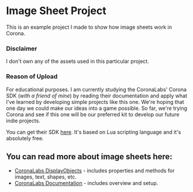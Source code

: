 # Image Sheet Project
This is an example project I made to show how image sheets work in Corona.

### Disclaimer
I don't own any of the assets used in this particular project.

### Reason of Upload
For educational purposes. I am currently studying the CoronaLabs' Corona SDK (*with a friend of mine*) by reading their documentation and apply what I've learned by developing simple projects like this one. We're hoping that one day we could make our ideas into a game possible. So far, we're trying Corona and see if this one will be our preferred kit to develop our future indie projects.

You can get their SDK [here](https://coronalabs.com/). It's based on Lua scripting language and it's absolutely free.  


## You can read more about image sheets here: 
* [CoronaLabs DisplayObjects](https://docs.coronalabs.com/guide/media/displayObjects/index.html) - includes properties and methods for images, text, shapes, etc.
* [CoronaLabs Documentation](https://docs.coronalabs.com/guide/media/imageSheets/index.html) - includes overview and setup.
